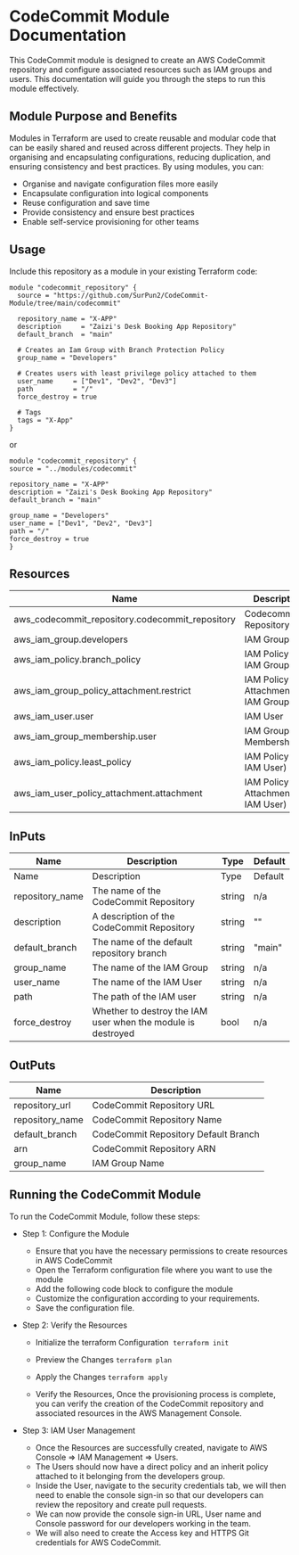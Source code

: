 # CodeCommit Module Documentation

This CodeCommit module is designed to create an AWS CodeCommit repository and configure associated resources such as IAM groups and users. This documentation will guide you through the steps to run this module effectively.

## Module Purpose and Benefits

Modules in Terraform are used to create reusable and modular code that can be easily shared and reused across different projects. They help in organising and encapsulating configurations, reducing duplication, and ensuring consistency and best practices. By using modules, you can:

- Organise and navigate configuration files more easily
- Encapsulate configuration into logical components
- Reuse configuration and save time
- Provide consistency and ensure best practices
- Enable self-service provisioning for other teams

## Usage

Include this repository as a module in your existing Terraform code:
```
module "codecommit_repository" {
  source = "https://github.com/SurPun2/CodeCommit-Module/tree/main/codecommit"

  repository_name = "X-APP"
  description     = "Zaizi's Desk Booking App Repository"
  default_branch  = "main"

  # Creates an Iam Group with Branch Protection Policy
  group_name = "Developers"

  # Creates users with least privilege policy attached to them
  user_name     = ["Dev1", "Dev2", "Dev3"]
  path          = "/"
  force_destroy = true

  # Tags
  tags = "X-App"
}
```

or


```
module "codecommit_repository" {
source = "../modules/codecommit"

repository_name = "X-APP"
description = "Zaizi's Desk Booking App Repository"
default_branch = "main"

group_name = "Developers"
user_name = ["Dev1", "Dev2", "Dev3"]
path = "/"
force_destroy = true
}
```

## Resources

| Name                                            | Description                           |
| ----------------------------------------------- | ------------------------------------- |
| aws_codecommit_repository.codecommit_repository | Codecommit Repository                 |
| aws_iam_group.developers                        | IAM Group                             |
| aws_iam_policy.branch_policy                    | IAM Policy (For IAM Group)            |
| aws_iam_group_policy_attachment.restrict        | IAM Policy Attachment (For IAM Group) |
| aws_iam_user.user                               | IAM User                              |
| aws_iam_group_membership.user                   | IAM Group Membership                  |
| aws_iam_policy.least_policy                     | IAM Policy (For IAM User)             |
| aws_iam_user_policy_attachment.attachment       | IAM Policy Attachment (For IAM User)  |

## InPuts

| Name            | Description                                                  | Type   | Default |
| --------------- | ------------------------------------------------------------ | ------ | ------- |
| Name            | Description                                                  | Type   | Default |
| repository_name | The name of the CodeCommit Repository                        | string | n/a     |
| description     | A description of the CodeCommit Repository                   | string | ""      |
| default_branch  | The name of the default repository branch                    | string | "main"  |
| group_name      | The name of the IAM Group                                    | string | n/a     |
| user_name       | The name of the IAM User                                     | string | n/a     |
| path            | The path of the IAM user                                     | string | n/a     |
| force_destroy   | Whether to destroy the IAM user when the module is destroyed | bool   | n/a     |

## OutPuts

| Name            | Description                          |
| --------------- | ------------------------------------ |
| repository_url  | CodeCommit Repository URL            |
| repository_name | CodeCommit Repository Name           |
| default_branch  | CodeCommit Repository Default Branch |
| arn             | CodeCommit Repository ARN            |
| group_name      | IAM Group Name                       |

## Running the CodeCommit Module

To run the CodeCommit Module, follow these steps:

- Step 1: Configure the Module

  - Ensure that you have the necessary permissions to create resources in AWS CodeCommit
  - Open the Terraform configuration file where you want to use the module
  - Add the following code block to configure the module
  - Customize the configuration according to your requirements.
  - Save the configuration file.

- Step 2: Verify the Resources

  - Initialize the terraform Configuration 
    `terraform init`

  - Preview the Changes
    `terraform plan`

  - Apply the Changes
    `terraform apply`

  - Verify the Resources, Once the provisioning process is complete, you can verify the creation of the CodeCommit repository and associated resources in the AWS Management Console.

- Step 3: IAM User Management

    - Once the Resources are successfully created, navigate to AWS Console => IAM Management => Users.
    - The Users should now have a direct policy and an inherit policy attached to it belonging from the developers group.
    - Inside the User, navigate to the security credentials tab, we will then need to enable the console sign-in so that our developers can review the repository and create pull requests.
    - We can now provide the console sign-in URL, User name and Console password for our developers working in the team.
    - We will also need to create the Access key and HTTPS Git credentials for AWS CodeCommit.